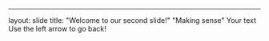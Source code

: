 
---
layout: slide
title: "Welcome to our second slide!"
"Making sense"
Your text
Use the left arrow to go back!
